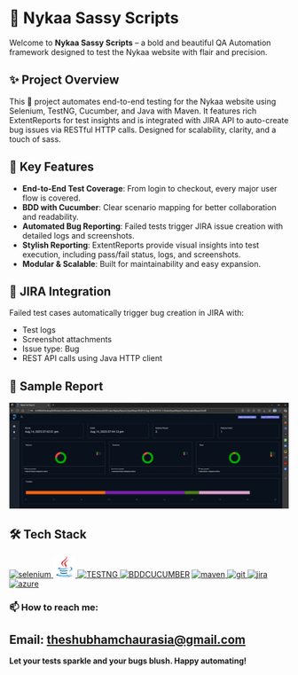 # 💄 Nykaa Sassy Scripts

Welcome to **Nykaa Sassy Scripts** – a bold and beautiful QA Automation framework designed to test the Nykaa website with flair and precision.

## ✨ Project Overview

This 🧪 project automates end-to-end testing for the Nykaa website using Selenium, TestNG, Cucumber, and Java with Maven. It features rich ExtentReports for test insights and is integrated with JIRA API to auto-create bug issues via RESTful HTTP calls. Designed for scalability, clarity, and a touch of sass.

## 🚀 Key Features

- **End-to-End Test Coverage**: From login to checkout, every major user flow is covered.
- **BDD with Cucumber**: Clear scenario mapping for better collaboration and readability.
- **Automated Bug Reporting**: Failed tests trigger JIRA issue creation with detailed logs and screenshots.
- **Stylish Reporting**: ExtentReports provide visual insights into test execution, including pass/fail status, logs, and screenshots.
- **Modular & Scalable**: Built for maintainability and easy expansion.

## 🐞 JIRA Integration

Failed test cases automatically trigger bug creation in JIRA with:
- Test logs
- Screenshot attachments
- Issue type: Bug
- REST API calls using Java HTTP client

## 📸 Sample Report

![Extent Report Screenshot](https://github.com/theshubhamchaurasia/NykaaSassyScripts/blob/master/NykaaTestingReportPic.jpg)



## 🛠️ Tech Stack

<p align="left">
  <a href="https://www.selenium.dev" target="_blank" rel="noreferrer">
    <img src="https://raw.githubusercontent.com/detain/svg-logos/780f25886640cef088af994181646db2f6b1a3f8/svg/selenium-logo.svg" alt="selenium" width="40" height="40"/>
  </a>
  <a href="https://www.java.com" target="_blank" rel="noreferrer">
    <img src="https://raw.githubusercontent.com/devicons/devicon/master/icons/java/java-original.svg" alt="java" width="40" height="40"/>
  </a>
  <a href="https://www.tutorialspoint.com/testng/index.htm" target="_blank" rel="noreferrer">   
    <img src="https://github.com/user-attachments/assets/90871f36-cc2e-4fc1-8673-7011aab72f78" alt="TESTNG" width="40" height="40"/>
  </a>
  <a href="https://www.tutorialspoint.com/cucumber/index.htm" target="_blank" rel="noreferrer">   <img src="https://github.com/user-attachments/assets/e5cf0c82-64e5-41a9-a8dd-ed0bb14aff6f" alt="BDDCUCUMBER" width="40" height="40"/></a>
  <a href="https://maven.apache.org/" target="_blank" rel="noreferrer">
    <img src="https://www.vectorlogo.zone/logos/apache_maven/apache_maven-icon.svg" alt="maven" width="40" height="40"/>
  </a>
   <a href="https://git-scm.com/" target="_blank" rel="noreferrer"> 
    <img src="https://www.vectorlogo.zone/logos/git-scm/git-scm-icon.svg" alt="git" width="40" height="40"/> 
  </a>
  <a href="https://www.atlassian.com/software/jira" target="_blank" rel="noreferrer"> 
    <img src="https://www.vectorlogo.zone/logos/atlassian_jira/atlassian_jira-icon.svg" alt="jira" width="40" height="40"/> 
  </a> 
  <a href="https://azure.microsoft.com/en-in/" target="_blank" rel="noreferrer"> 
    <img src="https://www.vectorlogo.zone/logos/microsoft_azure/microsoft_azure-icon.svg" alt="azure" width="40" height="40"/> 
  </a> 
</p>

### 📫 **How to reach me**:
**Email**: [theshubhamchaurasia@gmail.com](mailto:theshubhamchaurasia@gmail.com)
---

**Let your tests sparkle and your bugs blush. Happy automating!** 



